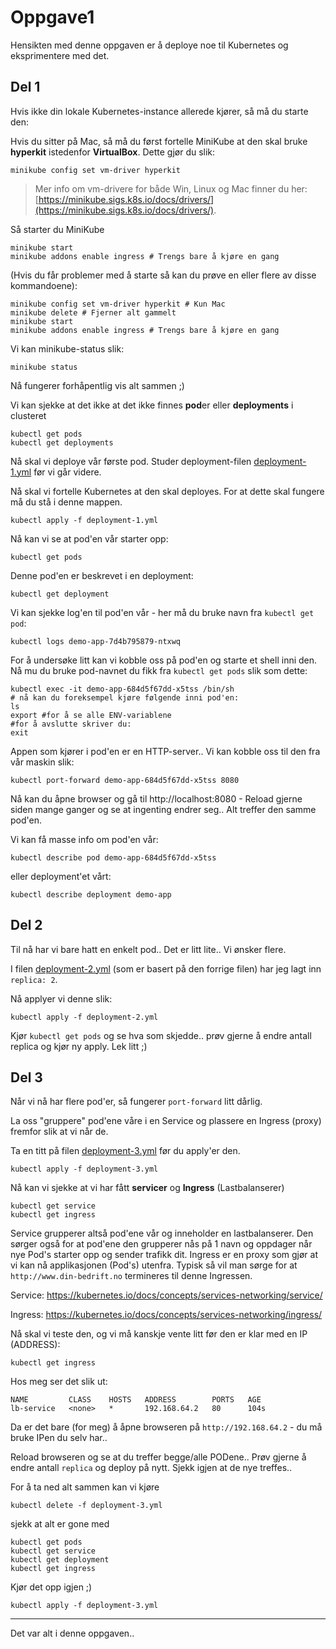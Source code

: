 Oppgave1
===========

Hensikten med denne oppgaven er å deploye noe til Kubernetes og eksprimentere med det.

Del 1
----------

Hvis ikke din lokale Kubernetes-instance allerede kjører, så må du starte den:

Hvis du sitter på Mac, så må du først fortelle MiniKube at den skal bruke **hyperkit** istedenfor **VirtualBox**.
Dette gjør du slik:

    minikube config set vm-driver hyperkit

> Mer info om vm-drivere for både Win, Linux og Mac finner du her: [https://minikube.sigs.k8s.io/docs/drivers/](https://minikube.sigs.k8s.io/docs/drivers/).


Så starter du MiniKube

    minikube start
    minikube addons enable ingress # Trengs bare å kjøre en gang


(Hvis du får problemer med å starte så kan du prøve en eller flere av disse kommandoene):


    minikube config set vm-driver hyperkit # Kun Mac
    minikube delete # Fjerner alt gammelt
    minikube start
    minikube addons enable ingress # Trengs bare å kjøre en gang

Vi kan minikube-status slik:

    minikube status

Nå fungerer forhåpentlig vis alt sammen ;)

Vi kan sjekke at det ikke at det ikke finnes **pod**er eller **deployments** i clusteret

    kubectl get pods
    kubectl get deployments

Nå skal vi deploye vår første pod. Studer deployment-filen [deployment-1.yml](deployment-1.yml) før vi går videre.

Nå skal vi fortelle Kubernetes at den skal deployes. For at dette skal fungere må du stå i denne mappen.

    kubectl apply -f deployment-1.yml

Nå kan vi se at pod'en vår starter opp:

    kubectl get pods

Denne pod'en er beskrevet i en deployment:

    kubectl get deployment

Vi kan sjekke log'en til pod'en vår - her må du bruke navn fra ``kubectl get pod``: 

    kubectl logs demo-app-7d4b795879-ntxwq

For å undersøke litt kan vi kobble oss på pod'en og starte et shell inni den.
Nå mu du bruke pod-navnet du fikk fra ``kubectl get pods`` slik som dette:

    kubectl exec -it demo-app-684d5f67dd-x5tss /bin/sh
    # nå kan du foreksempel kjøre følgende inni pod'en:
    ls
    export #for å se alle ENV-variablene
    #for å avslutte skriver du:
    exit

Appen som kjører i pod'en er en HTTP-server.. Vi kan kobble oss til den fra vår maskin slik:

    kubectl port-forward demo-app-684d5f67dd-x5tss 8080

Nå kan du åpne browser og gå til http://localhost:8080 - Reload gjerne siden mange ganger og se at ingenting endrer seg.. Alt treffer den samme pod'en.

Vi kan få masse info om pod'en vår:

    kubectl describe pod demo-app-684d5f67dd-x5tss

eller deployment'et vårt:

    kubectl describe deployment demo-app

Del 2
-------------

Til nå har vi bare hatt en enkelt pod.. Det er litt lite.. Vi ønsker flere.

I filen [deployment-2.yml](deployment-2.yml) (som er basert på den forrige filen) har jeg lagt inn ``replica: 2``.

Nå applyer vi denne slik:

    kubectl apply -f deployment-2.yml

Kjør ``kubectl get pods`` og se hva som skjedde.. prøv gjerne å endre antall replica og kjør ny apply. Lek litt ;)

Del 3
------------

Når vi nå har flere pod'er, så fungerer ``port-forward`` litt dårlig.

La oss "gruppere" pod'ene våre i en Service og plassere en Ingress (proxy) fremfor slik at vi når de.

Ta en titt på filen [deployment-3.yml](deployment-3.yml) før du apply'er den.

    kubectl apply -f deployment-3.yml

Nå kan vi sjekke at vi har fått **servicer** og **Ingress** (Lastbalanserer)

    kubectl get service
    kubectl get ingress

Service grupperer altså pod'ene vår og inneholder en lastbalanserer. Den sørger også for at pod'ene den grupperer nås på 1 navn og oppdager når nye Pod's starter opp og sender trafikk dit.
Ingress er en proxy som gjør at vi kan nå applikasjonen (Pod's) utenfra.
Typisk så vil man sørge for at ``http://www.din-bedrift.no`` termineres til denne Ingressen.

Service: https://kubernetes.io/docs/concepts/services-networking/service/

Ingress: https://kubernetes.io/docs/concepts/services-networking/ingress/

Nå skal vi teste den, og vi må kanskje vente litt før den er klar med en IP (ADDRESS):

    kubectl get ingress

Hos meg ser det slik ut:

    NAME         CLASS    HOSTS   ADDRESS        PORTS   AGE
    lb-service   <none>   *       192.168.64.2   80      104s

Da er det bare (for meg) å åpne browseren på ``http://192.168.64.2`` - du må bruke IPen du selv har..

Reload browseren og se at du treffer begge/alle PODene.. Prøv gjerne å endre antall ``replica`` og deploy på nytt.
Sjekk igjen at de nye treffes..


For å ta ned alt sammen kan vi kjøre

    kubectl delete -f deployment-3.yml

sjekk at alt er gone med

    kubectl get pods
    kubectl get service
    kubectl get deployment
    kubectl get ingress


Kjør det opp igjen ;)

    kubectl apply -f deployment-3.yml

----

Det var alt i denne oppgaven..